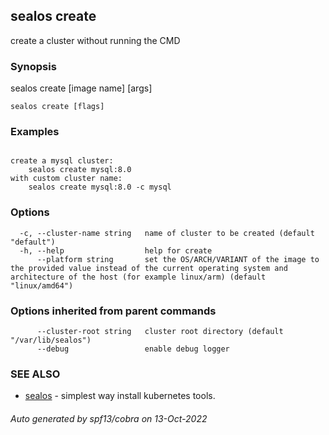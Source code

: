 ## sealos create

create a cluster without running the CMD

### Synopsis

sealos create [image name] [args]

```
sealos create [flags]
```

### Examples

```

create a mysql cluster:
	sealos create mysql:8.0
with custom cluster name:
	sealos create mysql:8.0 -c mysql

```

### Options

```
  -c, --cluster-name string   name of cluster to be created (default "default")
  -h, --help                  help for create
      --platform string       set the OS/ARCH/VARIANT of the image to the provided value instead of the current operating system and architecture of the host (for example linux/arm) (default "linux/amd64")
```

### Options inherited from parent commands

```
      --cluster-root string   cluster root directory (default "/var/lib/sealos")
      --debug                 enable debug logger
```

### SEE ALSO

* [sealos](sealos.md)	 - simplest way install kubernetes tools.

###### Auto generated by spf13/cobra on 13-Oct-2022
